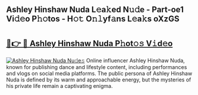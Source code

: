 ## Ashley Hinshaw Nuda L𝚎a𝚔ed N𝚞𝚍e - Part-oe1 Vi𝚍𝚎o P𝚑𝚘tos - H𝚘𝚝 O𝚗𝚕yf𝚊ns L𝚎a𝚔s oXzGS

# <h2><a href="http://kf0drx.oniu.top/?m=Ashley+Hinshaw+Nuda">🔗👉 🔴 Ashley Hinshaw Nuda P𝚑ot𝚘𝚜 V𝚒d𝚎o</a></h2>

[![Ashley Hinshaw Nuda Nu𝚍e𝚜](https://i.imgur.com/0qMVB7G.gif)](http://kf0drx.oniu.top/?m=Ashley+Hinshaw+Nuda)
Online influencer Ashley Hinshaw Nuda, known for publishing dance and lifestyle content, including performances and vlogs on social media platforms. The public persona of Ashley Hinshaw Nuda is defined by its warm and approachable energy, but the mysteries of his private life remain a captivating enigma.  
